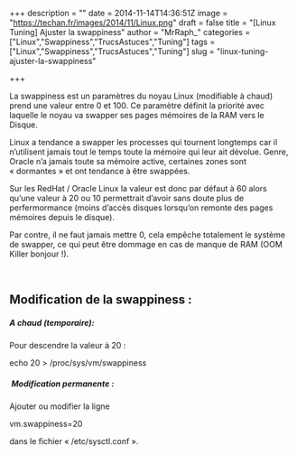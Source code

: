 +++
description = ""
date = 2014-11-14T14:36:51Z
image = "https://techan.fr/images/2014/11/Linux.png"
draft = false
title = "[Linux Tuning] Ajuster la swappiness"
author = "MrRaph_"
categories = ["Linux","Swappiness","TrucsAstuces","Tuning"]
tags = ["Linux","Swappiness","TrucsAstuces","Tuning"]
slug = "linux-tuning-ajuster-la-swappiness"

+++


La swappiness est un paramètres du noyau Linux (modifiable à chaud) prend une valeur entre 0 et 100. Ce paramètre définit la priorité avec laquelle le noyau va swapper ses pages mémoires de la RAM vers le Disque.  
  
 Linux a tendance a swapper les processes qui tournent longtemps car il n’utilisent jamais tout le temps toute la mémoire qui leur ait dévolue. Genre, Oracle n’a jamais toute sa mémoire active, certaines zones sont « dormantes » et ont tendance à être swappées.

Sur les RedHat / Oracle Linux la valeur est donc par défaut à 60 alors qu’une valeur à 20 ou 10 permettrait d’avoir sans doute plus de perfermormance (moins d’accès disques lorsqu’on remonte des pages mémoires depuis le disque).

Par contre, il ne faut jamais mettre 0, cela empêche totalement le système de swapper, ce qui peut être dommage en cas de manque de RAM (OOM Killer bonjour !).

 


## Modification de la swappiness :

##### A chaud (temporaire):

Pour descendre la valeur à 20 :

echo 20 > /proc/sys/vm/swappiness

#####  Modification permanente :

Ajouter ou modifier la ligne

vm.swappiness=20

dans le fichier « /etc/sysctl.conf ».


